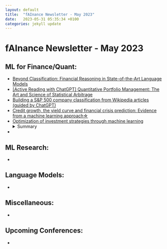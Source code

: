 ```yaml
---
layout: default
title:  "fAInance Newsletter - May 2023"
date:   2023-05-31 05:35:34 +0100 
categories: jekyll update
---
```


# fAInance Newsletter - May 2023
 
## ML for Finance/Quant:
- <a href="https://arxiv.org/abs/2305.01505">Beyond Classification: Financial Reasoning in State-of-the-Art Language Models</a>
- <a href="https://gmarti.gitlab.io//qfin/2023/05/28/qpm-stat-arb.html">[Active Reading with ChatGPT] Quantitative Portfolio Management: The Art and Science of Statistical Arbitrage</a>
- <a href="https://gmarti.gitlab.io//quant/2023/05/07/wikipedia-network-companies-sentence-transformers.html">Building a S&P 500 company classification from Wikipedia articles (guided by ChatGPT)</a>
- <a href="https://www.sciencedirect.com/science/article/abs/pii/S0022199623000594">Credit growth, the yield curve and financial crisis prediction: Evidence from a machine learning approach☆</a>
- <a href="https://www.cell.com/heliyon/pdf/S2405-8440(23)03362-5.pdf">Optimization of investment strategies through machine learning</a><details> <summary>Summary</summary>This research endeavors to devise an advanced and sustainable stock quantitative investing model, employing a fusion of Machine Learning techniques and Economic Value-Added methodologies to optimize investment strategies, with a focus on quantitative stock selection through principal component analysis and economic value-added criteria, and algorithmic trading utilizing Moving Average Convergence, Stochastic Indicators, and Long-Short Term Memory, achieving superior forecasting accuracy with LSTM networks and outperforming the market by generating considerable returns, thus proving its viability for rational and profitable investing in various market situations. </details>
- 


## ML Research:
- 


## Language Models:
- 

## Miscellaneous:
- 

## Upcoming Conferences:
- 
